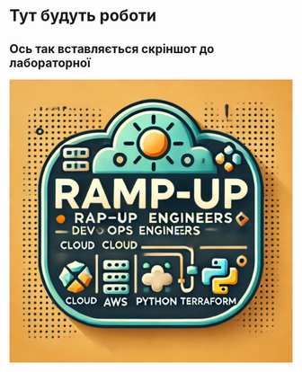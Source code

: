 # Тут будуть роботи

## Ось так вставляється скріншот до лабораторної
![](./chat_icon.jpg "Це ми практикуємось як вставляти картинку")